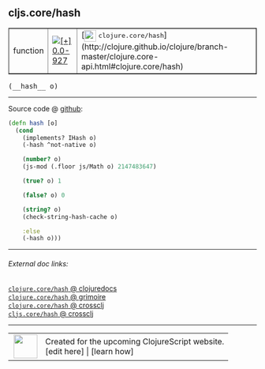 ## cljs.core/hash



 <table border="1">
<tr>
<td>function</td>
<td><a href="https://github.com/cljsinfo/cljs-api-docs/tree/0.0-927"><img valign="middle" alt="[+] 0.0-927" title="Added in 0.0-927" src="https://img.shields.io/badge/+-0.0--927-lightgrey.svg"></a> </td>
<td>
[<img height="24px" valign="middle" src="http://i.imgur.com/1GjPKvB.png"> <samp>clojure.core/hash</samp>](http://clojure.github.io/clojure/branch-master/clojure.core-api.html#clojure.core/hash)
</td>
</tr>
</table>


 <samp>
(__hash__ o)<br>
</samp>

---







Source code @ [github](https://github.com/clojure/clojurescript/blob/r2024/src/cljs/cljs/core.cljs#L1068-L1084):

```clj
(defn hash [o]
  (cond
    (implements? IHash o)
    (-hash ^not-native o)

    (number? o)
    (js-mod (.floor js/Math o) 2147483647)

    (true? o) 1

    (false? o) 0

    (string? o)
    (check-string-hash-cache o)

    :else
    (-hash o)))
```

<!--
Repo - tag - source tree - lines:

 <pre>
clojurescript @ r2024
└── src
    └── cljs
        └── cljs
            └── <ins>[core.cljs:1068-1084](https://github.com/clojure/clojurescript/blob/r2024/src/cljs/cljs/core.cljs#L1068-L1084)</ins>
</pre>

-->

---



###### External doc links:

[`clojure.core/hash` @ clojuredocs](http://clojuredocs.org/clojure.core/hash)<br>
[`clojure.core/hash` @ grimoire](http://conj.io/store/v1/org.clojure/clojure/1.7.0-beta3/clj/clojure.core/hash/)<br>
[`clojure.core/hash` @ crossclj](http://crossclj.info/fun/clojure.core/hash.html)<br>
[`cljs.core/hash` @ crossclj](http://crossclj.info/fun/cljs.core.cljs/hash.html)<br>

---

 <table>
<tr><td>
<img valign="middle" align="right" width="48px" src="http://i.imgur.com/Hi20huC.png">
</td><td>
Created for the upcoming ClojureScript website.<br>
[edit here] | [learn how]
</td></tr></table>

[edit here]:https://github.com/cljsinfo/cljs-api-docs/blob/master/cljsdoc/cljs.core_hash.cljsdoc
[learn how]:https://github.com/cljsinfo/cljs-api-docs/wiki/cljsdoc-files

<!--

This information was too distracting to show to readers, but I'll leave it
commented here since it is helpful to:

- pretty-print the data used to generate this document
- and show how to retrieve that data



The API data for this symbol:

```clj
{:ns "cljs.core",
 :name "hash",
 :signature ["[o]"],
 :history [["+" "0.0-927"]],
 :type "function",
 :full-name-encode "cljs.core_hash",
 :source {:code "(defn hash [o]\n  (cond\n    (implements? IHash o)\n    (-hash ^not-native o)\n\n    (number? o)\n    (js-mod (.floor js/Math o) 2147483647)\n\n    (true? o) 1\n\n    (false? o) 0\n\n    (string? o)\n    (check-string-hash-cache o)\n\n    :else\n    (-hash o)))",
          :title "Source code",
          :repo "clojurescript",
          :tag "r2024",
          :filename "src/cljs/cljs/core.cljs",
          :lines [1068 1084]},
 :full-name "cljs.core/hash",
 :clj-symbol "clojure.core/hash"}

```

Retrieve the API data for this symbol:

```clj
;; from Clojure REPL
(require '[clojure.edn :as edn])
(-> (slurp "https://raw.githubusercontent.com/cljsinfo/cljs-api-docs/catalog/cljs-api.edn")
    (edn/read-string)
    (get-in [:symbols "cljs.core/hash"]))
```

-->
